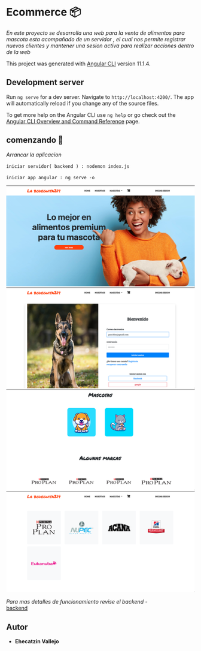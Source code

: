 # Ecommerce 📦
_En este proyecto se desarrolla una web para la venta de alimentos para mascota esta acompañado de un servidor , el cual nos permite registrar nuevos clientes y mantener una sesion activa para realizar acciones dentro de la web_

This project was generated with [Angular CLI](https://github.com/angular/angular-cli) version 11.1.4.

## Development server

Run `ng serve` for a dev server. Navigate to `http://localhost:4200/`. The app will automatically reload if you change any of the source files.

To get more help on the Angular CLI use `ng help` or go check out the [Angular CLI Overview and Command Reference](https://angular.io/cli) page.

## comenzando 🚀
_Arrancar la aplicacion_
```
iniciar servidor( backend ) : nodemon index.js
```
```
iniciar app angular : ng serve -o
```

![image](./screens/1.png)
![image](./screens/2.png)
![image](./screens/3.png)
![image](./screens/4.png)

_Para mas detalles de funcionamiento revise el backend -_  
[backend](https://github.com/catzin/server-ecommerce/tree/318ddb9e902875481f69ee59290d8c4ac4d3d62e)

## Autor
* **Ehecatzin Vallejo** 
